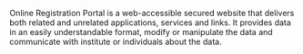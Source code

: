 Online Registration Portal is a web-accessible secured website that delivers both related and unrelated applications, services and links. It provides data in an easily understandable format, modify or manipulate the data and communicate with institute or individuals about the data.
